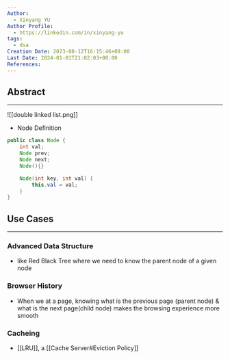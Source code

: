 ```yaml
---
Author:
  - Xinyang YU
Author Profile:
  - https://linkedin.com/in/xinyang-yu
tags:
  - dsa
Creation Date: 2023-08-12T16:15:46+08:00
Last Date: 2024-01-01T21:02:03+08:00
References: 
---
```

## Abstract
---
![[double linked list.png]]
- Node Definition
```java
public class Node {
    int val;
    Node prev;
    Node next;
    Node(){}

    Node(int key, int val) {
        this.val = val;
    }
}
```
## Use Cases
---
### Advanced Data Structure
- like Red Black Tree where we need to know the parent node of a given node

### Browser History 
- When we at a page, knowing what is the previous page (parent node) & what is the next page(child node) makes the browsing experience more smooth

### Cacheing
- [[LRU]], a [[Cache Server#Eviction Policy]]